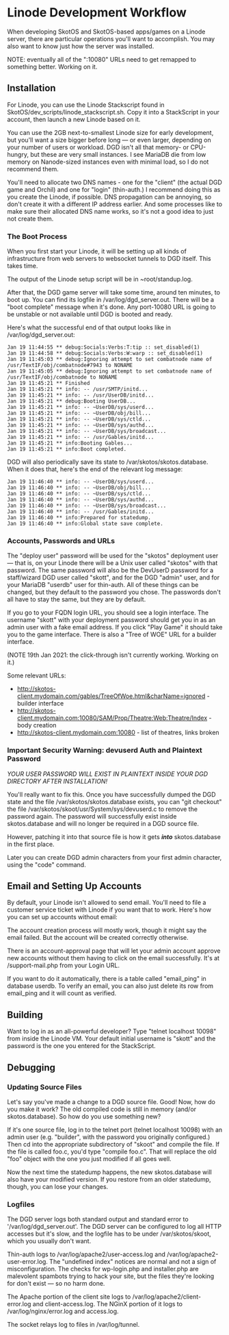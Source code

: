 # Linode Development Workflow

When developing SkotOS and SkotOS-based apps/games on a Linode server, there are particular operations you'll want to accomplish. You may also want to know just how the server was installed.

NOTE: eventually all of the ":10080" URLs need to get remapped to something better. Working on it.

## Installation

For Linode, you can use the Linode Stackscript found in SkotOS/dev_scripts/linode_stackscript.sh. Copy it into a StackScript in your account, then launch a new Linode based on it.

You can use the 2GB next-to-smallest Linode size for early development, but you'll want a size bigger before long &mdash; or even larger, depending on your number of users or workload. DGD isn't all that memory- or CPU-hungry, but these are very small instances. I see MariaDB die from low memory on Nanode-sized instances even with minimal load, so I do not recommend them.

You'll need to allocate two DNS names - one for the "client" (the actual DGD game and Orchil) and one for "login" (thin-auth.) I recommend doing this as you create the Linode, if possible. DNS propagation can be annoying, so don't create it with a different IP address earlier. And some processes like to make sure their allocated DNS name works, so it's not a good idea to just not create them.

### The Boot Process

When you first start your Linode, it will be setting up all kinds of infrastructure from web servers to websocket tunnels to DGD itself. This takes time.

The output of the Linode setup script will be in \~root/standup.log.

After that, the DGD game server will take some time, around ten minutes, to boot up. You can find its logfile in /var/log/dgd_server.out. There will be a "boot complete" message when it's done. Any port-10080 URL is going to be unstable or not available until DGD is booted and ready.

Here's what the successful end of that output looks like in /var/log/dgd_server.out:

~~~
Jan 19 11:44:55 ** debug:Socials:Verbs:T:tip :: set_disabled(1)
Jan 19 11:44:58 ** debug:Socials:Verbs:W:warp :: set_disabled(1)
Jan 19 11:45:03 ** debug:Ignoring attempt to set combatnode name of /usr/TextIF/obj/combatnode#7943 to NONAME
Jan 19 11:45:05 ** debug:Ignoring attempt to set combatnode name of /usr/TextIF/obj/combatnode to NONAME
Jan 19 11:45:21 ** Finished
Jan 19 11:45:21 ** info: -- /usr/SMTP/initd...
Jan 19 11:45:21 ** info: -- /usr/UserDB/initd...
Jan 19 11:45:21 ** debug:Booting UserDB...
Jan 19 11:45:21 ** info: -- ~UserDB/sys/userd...
Jan 19 11:45:21 ** info: -- ~UserDB/obj/bill...
Jan 19 11:45:21 ** info: -- ~UserDB/sys/ctld...
Jan 19 11:45:21 ** info: -- ~UserDB/sys/authd...
Jan 19 11:45:21 ** info: -- ~UserDB/sys/broadcast...
Jan 19 11:45:21 ** info: -- /usr/Gables/initd...
Jan 19 11:45:21 ** info:Booting Gables...
Jan 19 11:45:21 ** info:Boot completed.
~~~

DGD will also periodically save its state to /var/skotos/skotos.database. When it does that, here's the end of the relevant log message:

~~~
Jan 19 11:46:40 ** info: -- ~UserDB/sys/userd...
Jan 19 11:46:40 ** info: -- ~UserDB/obj/bill...
Jan 19 11:46:40 ** info: -- ~UserDB/sys/ctld...
Jan 19 11:46:40 ** info: -- ~UserDB/sys/authd...
Jan 19 11:46:40 ** info: -- ~UserDB/sys/broadcast...
Jan 19 11:46:40 ** info: -- /usr/Gables/initd...
Jan 19 11:46:40 ** info:Prepared for statedump.
Jan 19 11:46:40 ** info:Global state save complete.
~~~

### Accounts, Passwords and URLs

The "deploy user" password will be used for the "skotos" deployment user &mdash; that is, on your Linode there will be a Unix user called "skotos" with that password. The same password will also be the DevUserD password for a staff/wizard DGD user called "skott", and for the DGD "admin" user, and for your MariaDB "userdb" user for thin-auth. All of these things can be changed, but they default to the password you chose. The passwords don't all have to stay the same, but they are by default.

If you go to your FQDN login URL, you should see a login interface. The username "skott" with your deployment password should get you in as an admin user with a fake email address. If you click "Play Game" it should take you to the game interface. There is also a "Tree of WOE" URL for a builder interface.

(NOTE 19th Jan 2021: the click-through isn't currently working. Working on it.)

Some relevant URLs:

* http://skotos-client.mydomain.com/gables/TreeOfWoe.html&charName=ignored - builder interface
* http://skotos-client.mydomain.com:10080/SAM/Prop/Theatre:Web:Theatre/Index - body creation
* http://skotos-client.mydomain.com:10080 - list of theatres, links broken

### Important Security Warning: devuserd Auth and Plaintext Password

*YOUR USER PASSWORD WILL EXIST IN PLAINTEXT INSIDE YOUR DGD DIRECTORY AFTER INSTALLATION!*

You'll really want to fix this. Once you have successfully dumped the DGD state and the file /var/skotos/skotos.database exists, you can "git checkout" the file /var/skotos/skoot/usr/System/sys/devuserd.c to remove the password again. The password will successfully exist inside skotos.database and will no longer be required in a DGD source file.

However, patching it into that source file is how it gets ***into*** skotos.database in the first place.

Later you can create DGD admin characters from your first admin character, using the "code" command.

## Email and Setting Up Accounts

By default, your Linode isn't allowed to send email. You'll need to file a customer service ticket with Linode if you want that to work. Here's how you can set up accounts without email:

The account creation process will mostly work, though it might say the email failed. But the account will be created correctly otherwise.

There is an account-approval page that will let your admin account approve new accounts without them having to click on the email successfully. It's at /support-mail.php from your Login URL.

If you want to do it automatically, there is a table called "email_ping" in database userdb. To verify an email, you can also just delete its row from email_ping and it will count as verified.

## Building

Want to log in as an all-powerful developer? Type "telnet localhost 10098" from inside the Linode VM. Your default initial username is "skott" and the password is the one you entered for the StackScript.

## Debugging

### Updating Source Files

Let's say you've made a change to a DGD source file. Good! Now, how do you make it work? The old compiled code is still in memory (and/or skotos.database). So how do you use something new?

If it's one source file, log in to the telnet port (telnet localhost 10098) with an admin user (e.g. "builder", with the password you originally configured.) Then cd into the appropriate subdirectory of "skoot" and compile the file. If the file is called foo.c, you'd type "compile foo.c". That will replace the old "foo" object with the one you just modified if all goes well.

Now the next time the statedump happens, the new skotos.database will also have your modified version. If you restore from an older statedump, though, you can lose your changes.

### Logfiles

The DGD server logs both standard output and standard error to '/var/log/dgd_server.out'. The DGD server can be configured to log all HTTP accesses but it's slow, and the logfile has to be under /var/skotos/skoot, which you usually don't want.

Thin-auth logs to /var/log/apache2/user-access.log and /var/log/apache2-user-error.log. The "undefined index" notices are normal and not a sign of misconfiguration. The checks for wp-login.php and installer.php are malevolent spambots trying to hack your site, but the files they're looking for don't exist &mdash; so no harm done.

The Apache portion of the client site logs to /var/log/apache2/client-error.log and client-access.log. The NGinX portion of it logs to /var/log/nginx/error.log and access.log.

The socket relays log to files in /var/log/tunnel.

